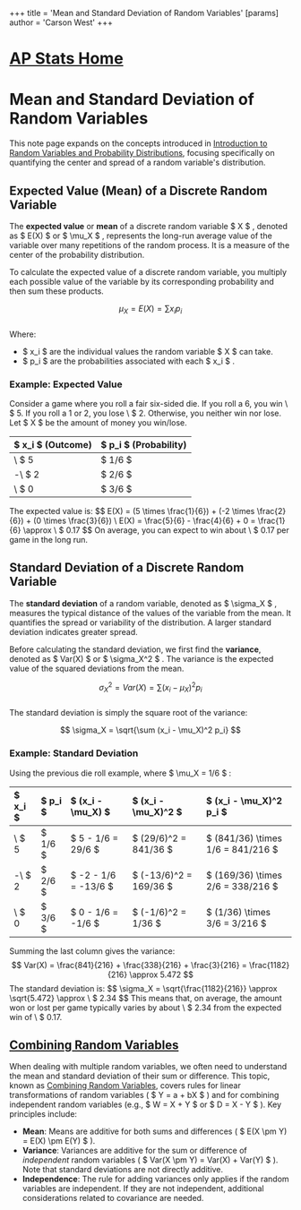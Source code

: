 +++
 title = 'Mean and Standard Deviation of Random Variables'
[params]
	author = 'Carson West'
+++
# [AP Stats Home](./../ap-stats-home/)
# Mean and Standard Deviation of Random Variables

This note page expands on the concepts introduced in [Introduction to Random Variables and Probability Distributions](./../introduction-to-random-variables-and-probability-distributions/), focusing specifically on quantifying the center and spread of a random variable's distribution.

## Expected Value (Mean) of a Discrete Random Variable

The **expected value** or **mean** of a discrete random variable  $ X $ , denoted as  $ E(X) $  or  $ \mu_X $ , represents the long-run average value of the variable over many repetitions of the random process. It is a measure of the center of the probability distribution.

To calculate the expected value of a discrete random variable, you multiply each possible value of the variable by its corresponding probability and then sum these products.

 $$  \mu_X = E(X) = \sum x_i p_i
 $$  
Where:
*    $ x_i $  are the individual values the random variable  $ X $  can take.
*    $ p_i $  are the probabilities associated with each  $ x_i $ .

### Example: Expected Value
Consider a game where you roll a fair six-sided die. If you roll a 6, you win \ $ 5. If you roll a 1 or 2, you lose \ $ 2. Otherwise, you neither win nor lose. Let  $ X $  be the amount of money you win/lose.

|  $ x_i $  (Outcome) |  $ p_i $  (Probability) |
| :-------------- | :------------------ |
| \ $ 5             |  $ 1/6 $                |
| -\ $ 2            |  $ 2/6 $                |
| \ $ 0             |  $ 3/6 $                |

The expected value is:
 $$  E(X) = (5 \times \frac{1}{6}) + (-2 \times \frac{2}{6}) + (0 \times \frac{3}{6}) \\
E(X) = \frac{5}{6} - \frac{4}{6} + 0 = \frac{1}{6} \approx \ $ 0.17
 $$  On average, you can expect to win about \ $ 0.17 per game in the long run.

## Standard Deviation of a Discrete Random Variable

The **standard deviation** of a random variable, denoted as  $ \sigma_X $ , measures the typical distance of the values of the variable from the mean. It quantifies the spread or variability of the distribution. A larger standard deviation indicates greater spread.

Before calculating the standard deviation, we first find the **variance**, denoted as  $ Var(X) $  or  $ \sigma_X^2 $ . The variance is the expected value of the squared deviations from the mean.

 $$  \sigma_X^2 = Var(X) = \sum (x_i - \mu_X)^2 p_i
 $$  
The standard deviation is simply the square root of the variance:

 $$  \sigma_X = \sqrt{\sum (x_i - \mu_X)^2 p_i}
 $$  
### Example: Standard Deviation
Using the previous die roll example, where  $ \mu_X = 1/6 $ :

|  $ x_i $  |  $ p_i $  |  $ (x_i - \mu_X) $  |  $ (x_i - \mu_X)^2 $  |  $ (x_i - \mu_X)^2 p_i $  |
| :---- | :---- | :-------------- | :---------------- | :-------------------- |
| \ $ 5   |  $ 1/6 $  |  $ 5 - 1/6 = 29/6 $  |  $ (29/6)^2 = 841/36 $  |  $ (841/36) \times 1/6 = 841/216 $  |
| -\ $ 2  |  $ 2/6 $  |  $ -2 - 1/6 = -13/6 $  |  $ (-13/6)^2 = 169/36 $  |  $ (169/36) \times 2/6 = 338/216 $  |
| \ $ 0   |  $ 3/6 $  |  $ 0 - 1/6 = -1/6 $  |  $ (-1/6)^2 = 1/36 $  |  $ (1/36) \times 3/6 = 3/216 $  |

Summing the last column gives the variance:
 $$  Var(X) = \frac{841}{216} + \frac{338}{216} + \frac{3}{216} = \frac{1182}{216} \approx 5.472
 $$  The standard deviation is:
 $$  \sigma_X = \sqrt{\frac{1182}{216}} \approx \sqrt{5.472} \approx \ $ 2.34
 $$  This means that, on average, the amount won or lost per game typically varies by about \ $ 2.34 from the expected win of \ $ 0.17.

## [Combining Random Variables](./../combining-random-variables/)
When dealing with multiple random variables, we often need to understand the mean and standard deviation of their sum or difference. This topic, known as [Combining Random Variables](./../combining-random-variables/), covers rules for linear transformations of random variables ( $ Y = a + bX $ ) and for combining independent random variables (e.g.,  $ W = X + Y $  or  $ D = X - Y $ ). Key principles include:
*   **Mean**: Means are additive for both sums and differences ( $ E(X \pm Y) = E(X) \pm E(Y) $ ).
*   **Variance**: Variances are additive for the sum or difference of *independent* random variables ( $ Var(X \pm Y) = Var(X) + Var(Y) $ ). Note that standard deviations are not directly additive.
*   **Independence**: The rule for adding variances only applies if the random variables are independent. If they are not independent, additional considerations related to covariance are needed.